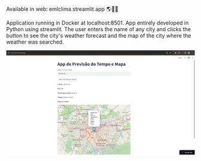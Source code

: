 Available in web: emlclima.streamlit.app 🌎👨‍💻

Application running in Docker at localhost:8501. App entirely developed in Python using streamlit. The user enters the name of any city and clicks the button to see the city's weather forecast and the map of the city where the weather was searched.


![App rodando em emlclima.streamlit.app](clima.PNG)
